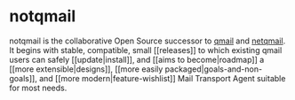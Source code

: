 # notqmail

notqmail is the collaborative Open Source successor to [qmail](https://cr.yp.to/qmail.html) and [netqmail](http://netqmail.org). It begins with stable, compatible, small [[releases]] to which existing qmail users can safely [[update|install]], and [[aims to become|roadmap]] a [[more extensible|designs]], [[more easily packaged|goals-and-non-goals]], and [[more modern|feature-wishlist]] Mail Transport Agent suitable for most needs.
